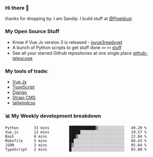 ### Hi there 👋

thanks for dropping by.
I am Sandip. I build stuff at [@Pixeldust](github.com/pixeldust-in/)

###  **My Open Source Stuff**

 - Know if Vue Js version 3 is released -  [isvue3readyyet](https://github.com/sandiprb/isvue3readyyet)
 - A bunch of Python scripts to get stuff done 💤 💤 [stuff](https://github.com/sandiprb/stuff)
 - See all your starred Github repositories at one single place [github-telescope](https://github.com/sandiprb/github-telescope)



###  **My tools of trade:**
 - [Vue Js](https://github.com/vuejs/vue/)
 - [TypeScript](https://github.com/microsoft/TypeScript)
 - [Django](github.com/django/django)
 - [Strapi CMS](github.com/strapi/strapi)
 - [tailwindcss](https://github.com/tailwindlabs/tailwindcss)


###  📊 **My Weekly development breakdown**
<!--START_SECTION:waka-->

```text
Python       33 mins         ████████████▒░░░░░░░░░░░░   49.29 %
Vue.js       13 mins         █████░░░░░░░░░░░░░░░░░░░░   19.57 %
Bash         8 mins          ███▒░░░░░░░░░░░░░░░░░░░░░   12.84 %
Makefile     5 mins          ██░░░░░░░░░░░░░░░░░░░░░░░   08.43 %
JSON         3 mins          █▒░░░░░░░░░░░░░░░░░░░░░░░   05.04 %
TypeScript   2 mins          █░░░░░░░░░░░░░░░░░░░░░░░░   03.80 %
```

<!--END_SECTION:waka-->
